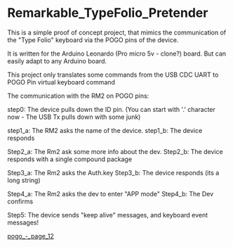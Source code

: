 # Remarkable_TypeFolio_Pretender


This is a simple proof of concept project, that mimics the communication of the "Type Folio" keyboard
via the POGO pins of the device.

It is written for the Arduino Leonardo (Pro micro 5v - clone?) board. But can easily adapt to any Arduino board.

This project only translates some commands from the USB CDC UART to POGO Pin virtual keyboard command

The communication with the RM2 on POGO pins:

step0: The device pulls down the ID pin. (You can start with '.' character now - The USB Tx pulls down with some junk)

step1_a: The RM2 asks the name of the device.
step1_b: The device responds

Step2_a: The Rm2 ask some more info about the dev.
Step2_b: The device responds with a single compound package

Step3_a: The Rm2 asks the Auth.key
Step3_b: The device responds (its a long string)

Step4_a: The Rm2 asks the dev to enter "APP mode"
Step4_b: The Dev confirms

Step5: The device sends "keep alive" messages, and keyboard event messages!

[pogo_-_page_12](https://user-images.githubusercontent.com/132338151/235611830-a67d9f11-b7cb-493c-ad19-2e62dee38e93.png)
